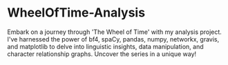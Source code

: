 # WheelOfTime-Analysis
Embark on a journey through 'The Wheel of Time' with my analysis project. I've harnessed the power of bf4, spaCy, pandas, numpy, networkx, gravis, and matplotlib to delve into linguistic insights, data manipulation, and character relationship graphs. Uncover the series in a unique way!
